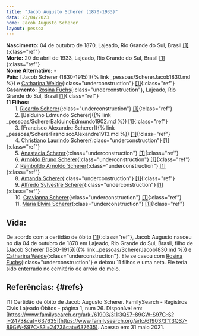 ```yaml
---
title: "Jacob Augusto Scherer (1870-1933)"
data: 23/04/2023
nome: Jacob Augusto Scherer
layout: pessoa
---
```


**Nascimento:** 04 de outubro de 1870, Lajeado, Rio Grande do Sul, Brasil [[1]](#refs){:class="ref"}<br/>
**Morte:** 20 de abril de 1933, Lajeado, Rio Grande do Sul, Brasil [[1]](#refs){:class="ref"}<br/>
**Nome Alternativo:** - <br/>
**Pais:** [Jacob Scherer (1830-1915)]({% link _pessoas/SchererJacob1830.md %}) e [Catharina Weide](){:class="underconstruction"} [[1]](#refs){:class="ref"}<br/>
**Casamento:** [Rosina Fuchs](){:class="underconstruction"}, Lajeado, Rio Grande do Sul, Brasil [[1]](#refs){:class="ref"}<br/>
**11 Filhos:**<br/>
&nbsp;&nbsp;&nbsp;&nbsp;&nbsp;&nbsp;1. [Ricardo Scherer](){:class="underconstruction"} [[1]](#refs){:class="ref"}<br/>
&nbsp;&nbsp;&nbsp;&nbsp;&nbsp;&nbsp;2. [Balduino Edmundo Scherer]({% link _pessoas/SchererBalduinoEdmundo1902.md %}) [[1]](#refs){:class="ref"}<br/>
&nbsp;&nbsp;&nbsp;&nbsp;&nbsp;&nbsp;3. [Francisco Alexandre Scherer]({% link _pessoas/SchererFranciscoAlexandre1913.md %}) [[1]](#refs){:class="ref"}<br/>
&nbsp;&nbsp;&nbsp;&nbsp;&nbsp;&nbsp;4. [Christiano Laurindo Scherer](){:class="underconstruction"} [[1]](#refs){:class="ref"}<br/>
&nbsp;&nbsp;&nbsp;&nbsp;&nbsp;&nbsp;5. [Anastacia Scherer](){:class="underconstruction"} [[1]](#refs){:class="ref"}<br/>
&nbsp;&nbsp;&nbsp;&nbsp;&nbsp;&nbsp;6. [Arnoldo Bruno Scherer](){:class="underconstruction"} [[1]](#refs){:class="ref"}<br/>
&nbsp;&nbsp;&nbsp;&nbsp;&nbsp;&nbsp;7. [Reinboldo Arnoldo Scherer](){:class="underconstruction"} [[1]](#refs){:class="ref"}<br/>
&nbsp;&nbsp;&nbsp;&nbsp;&nbsp;&nbsp;8. [Amanda Scherer](){:class="underconstruction"} [[1]](#refs){:class="ref"}<br/>
&nbsp;&nbsp;&nbsp;&nbsp;&nbsp;&nbsp;9. [Alfredo Sylvestre Scherer](){:class="underconstruction"} [[1]](#refs){:class="ref"}<br/>
&nbsp;&nbsp;&nbsp;&nbsp;&nbsp;&nbsp;10. [Cravianna Scherer](){:class="underconstruction"} [[1]](#refs){:class="ref"}<br/>
&nbsp;&nbsp;&nbsp;&nbsp;&nbsp;&nbsp;11. [Maria Elvira Scherer](){:class="underconstruction"} [[1]](#refs){:class="ref"}<br/>


## Vida:

De acordo com a certidão de óbito [[1]](#refs){:class="ref"}, Jacob Augusto nasceu no dia 04 de outubro de 1870 em Lajeado, Rio Grande do Sul, Brasil, filho de [Jacob Scherer (1830-1915)]({% link _pessoas/SchererJacob1830.md %}) e [Catharina Weide](){:class="underconstruction"}. Ele se casou com [Rosina Fuchs](){:class="underconstruction"} e deixou 11 filhos e uma neta. Ele teria sido enterrado no cemitério de arroio do meio.



## Referências: {#refs}

[1] Certidão de óbito de Jacob Augusto Scherer. FamilySearch - Registros Civis Lajeado Óbitos - página 1, num 26. Disponível em: [https://www.familysearch.org/ark:/61903/3:1:3QS7-89GW-S97C-S?i=2473&cat=637635](https://www.familysearch.org/ark:/61903/3:1:3QS7-89GW-S97C-S?i=2473&cat=637635). Acesso em: 31 maio 2021.